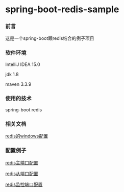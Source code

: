 # spring-boot-redis-sample

### 前言 ###

这是一个spring-boot跟redis结合的例子项目

### 软件环境 ###
IntelliJ IDEA 15.0

jdk 1.8

maven 3.3.9

### 使用的技术 ###
spring-boot
redis

### 相关文档 ###
[redis的windows配置](REDIS_WINDOWS.md)

### 配置例子 ###

[redis主端口配置](/doc/master/redis.windows.conf)

[redis从端口配置](/doc/sentinel/sentinel.conf)

[redis监控端口配置](/doc/slave/redis.windows.conf)
